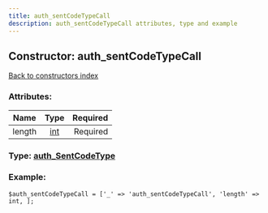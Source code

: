 ```yaml
---
title: auth_sentCodeTypeCall
description: auth_sentCodeTypeCall attributes, type and example
---
```

## Constructor: auth\_sentCodeTypeCall  
[Back to constructors index](index.md)



### Attributes:

| Name     |    Type       | Required |
|----------|:-------------:|---------:|
|length|[int](../types/int.md) | Required|



### Type: [auth\_SentCodeType](../types/auth_SentCodeType.md)


### Example:

```
$auth_sentCodeTypeCall = ['_' => 'auth_sentCodeTypeCall', 'length' => int, ];
```